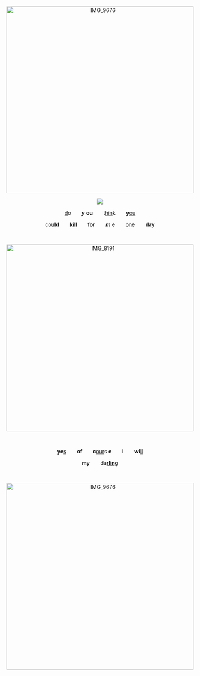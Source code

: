 <div align="center">

⠀ ⠀ ⠀ 

<img width="500" height="500" alt="IMG_9676" src="https://github.com/user-attachments/assets/20ac4434-7e60-47ae-a4e6-ac30294e6e33" />
 

![](https://komarev.com/ghpvc/?username=ryvnq&label=visitors&color=68758c)


<ins>d</ins>o⠀ ⠀ ***y*** **ou**⠀ ⠀ t<ins>hin</ins>k⠀ ⠀ **y**<ins>ou</ins>

c<ins>ou</ins>**ld**⠀ ⠀ <ins>**kill**</ins>⠀ ⠀ f**or**⠀ ⠀ ***m*** e⠀ ⠀ <ins>on</ins>e⠀ ⠀ **day**

⠀ ⠀ ⠀ 
⠀ ⠀ ⠀ 
⠀ ⠀ ⠀ 

<img width="500" height="500" alt="IMG_8191" src="https://github.com/user-attachments/assets/ffc92281-9014-4a52-af10-ed063854c432" />

⠀ ⠀ ⠀ 
⠀ ⠀ ⠀ 
⠀ ⠀ ⠀ 

**ye**<ins>s</ins>⠀ ⠀ **of**⠀ ⠀ **c**<ins>our</ins>s **e**⠀ ⠀ **i**⠀ ⠀ **wi**<ins>ll</ins>

**my**⠀ ⠀ da<ins>**rling**</ins>


⠀ ⠀ ⠀ 
⠀ ⠀ ⠀ 

<img width="500" height="500" alt="IMG_9676" src="https://github.com/user-attachments/assets/20ac4434-7e60-47ae-a4e6-ac30294e6e33" />
